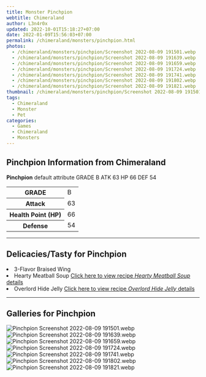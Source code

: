 ```yaml
---
title: Monster Pinchpion
webtitle: Chimeraland
author: L3n4r0x
updated: 2022-10-01T15:18:27+07:00
date: 2022-01-09T15:56:03+07:00
permalink: /chimeraland/monsters/pinchpion.html
photos:
  - /chimeraland/monsters/pinchpion/Screenshot 2022-08-09 191501.webp
  - /chimeraland/monsters/pinchpion/Screenshot 2022-08-09 191639.webp
  - /chimeraland/monsters/pinchpion/Screenshot 2022-08-09 191659.webp
  - /chimeraland/monsters/pinchpion/Screenshot 2022-08-09 191724.webp
  - /chimeraland/monsters/pinchpion/Screenshot 2022-08-09 191741.webp
  - /chimeraland/monsters/pinchpion/Screenshot 2022-08-09 191802.webp
  - /chimeraland/monsters/pinchpion/Screenshot 2022-08-09 191821.webp
thumbnail: /chimeraland/monsters/pinchpion/Screenshot 2022-08-09 191501.webp
tags:
  - Chimeraland
  - Monster
  - Pet
categories:
  - Games
  - Chimeraland
  - Monsters
---
```


<section id="bootstrap-wrapper"><link rel="stylesheet" href="https://cdn.statically.io/gh/dimaslanjaka/Web-Manajemen/40ac3225/css/bootstrap-4.5-wrapper.css"/><h2>Pinchpion Information from Chimeraland</h2><p><b>Pinchpion</b> default attribute GRADE B ATK 63 HP 66 DEF 54<table><tr><th>GRADE</th><td>B</td></tr><tr><th>Attack</th><td>63</td></tr><tr><th>Health Point (HP)</th><td>66</td></tr><tr><th>Defense</th><td>54</td></tr></table></p><hr/><h2>Delicacies/Tasty for Pinchpion</h2><li class="d-flex justify-content-between">3-Flavor Braised Wing </li><li class="d-flex justify-content-between">Hearty Meatball Soup <a href="/chimeraland/recipes/hearty-meatball-soup.html">Click here to view recipe <i>Hearty Meatball Soup</i> details</a></li><li class="d-flex justify-content-between">Overlord Hide Jelly <a href="/chimeraland/recipes/overlord-hide-jelly.html">Click here to view recipe <i>Overlord Hide Jelly</i> details</a></li><hr/><div id="gallery"><h2>Galleries for Pinchpion</h2><div class="row"><div class="col-lg-6 col-12"><img src="/chimeraland/monsters/pinchpion/Screenshot 2022-08-09 191501.webp" alt="Pinchpion Screenshot 2022-08-09 191501.webp"/></div><div class="col-lg-6 col-12"><img src="/chimeraland/monsters/pinchpion/Screenshot 2022-08-09 191639.webp" alt="Pinchpion Screenshot 2022-08-09 191639.webp"/></div><div class="col-lg-6 col-12"><img src="/chimeraland/monsters/pinchpion/Screenshot 2022-08-09 191659.webp" alt="Pinchpion Screenshot 2022-08-09 191659.webp"/></div><div class="col-lg-6 col-12"><img src="/chimeraland/monsters/pinchpion/Screenshot 2022-08-09 191724.webp" alt="Pinchpion Screenshot 2022-08-09 191724.webp"/></div><div class="col-lg-6 col-12"><img src="/chimeraland/monsters/pinchpion/Screenshot 2022-08-09 191741.webp" alt="Pinchpion Screenshot 2022-08-09 191741.webp"/></div><div class="col-lg-6 col-12"><img src="/chimeraland/monsters/pinchpion/Screenshot 2022-08-09 191802.webp" alt="Pinchpion Screenshot 2022-08-09 191802.webp"/></div><div class="col-lg-6 col-12"><img src="/chimeraland/monsters/pinchpion/Screenshot 2022-08-09 191821.webp" alt="Pinchpion Screenshot 2022-08-09 191821.webp"/></div></div></div></section>